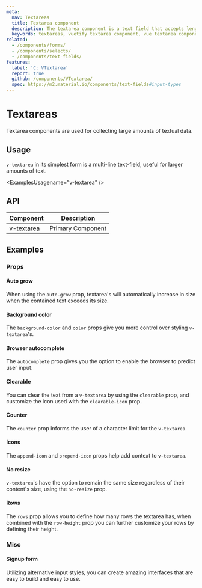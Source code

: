 ```yaml
---
meta:
  nav: Textareas
  title: Textarea component
  description: The textarea component is a text field that accepts lengthy textual input from users.
  keywords: textareas, vuetify textarea component, vue textarea component
related:
  - /components/forms/
  - /components/selects/
  - /components/text-fields/
features:
  label: 'C: VTextarea'
  report: true
  github: /components/VTextarea/
  spec: https://m2.material.io/components/text-fields#input-types
---
```


# Textareas

Textarea components are used for collecting large amounts of textual data.

<PageFeatures />

## Usage

`v-textarea` in its simplest form is a multi-line text-field, useful for larger amounts of text.

<ExamplesUsagename="v-textarea" />

<PromotedEntry />

## API

| Component | Description |
| - | - |
| [v-textarea](/api/v-textarea/) | Primary Component |

<ApiInline hide-links />

## Examples

### Props

#### Auto grow

When using the `auto-grow` prop, textarea's will automatically increase in size when the contained text exceeds its size.

<ExamplesExample file="v-textarea/prop-auto-grow" />

#### Background color

The `background-color` and `color` props give you more control over styling `v-textarea`'s.

<ExamplesExample file="v-textarea/prop-background-color" />

#### Browser autocomplete

The `autocomplete` prop gives you the option to enable the browser to predict user input.

<ExamplesExample file="v-textarea/prop-browser-autocomplete" />

#### Clearable

You can clear the text from a `v-textarea` by using the `clearable` prop, and customize the icon used with the `clearable-icon` prop.

<ExamplesExample file="v-textarea/prop-clearable" />

#### Counter

The `counter` prop informs the user of a character limit for the `v-textarea`.

<ExamplesExample file="v-textarea/prop-counter" />

#### Icons

The `append-icon` and `prepend-icon` props help add context to `v-textarea`.

<ExamplesExample file="v-textarea/prop-icons" />

#### No resize

`v-textarea`'s have the option to remain the same size regardless of their content's size, using the `no-resize` prop.

<ExamplesExample file="v-textarea/prop-no-resize" />

#### Rows

The `rows` prop allows you to define how many rows the textarea has, when combined with the `row-height` prop you can further customize your rows by defining their height.

<ExamplesExample file="v-textarea/prop-rows" />

### Misc

#### Signup form

Utilizing alternative input styles, you can create amazing interfaces that are easy to build and easy to use.

<ExamplesExample file="v-textarea/misc-signup-form" />

